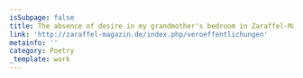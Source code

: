 ```yaml
---
isSubpage: false
title: The absence of desire in my grandmother's bedroom in Zaraffel-Magazin
link: 'http://zaraffel-magazin.de/index.php/veroeffentlichungen'
metainfo: ''
category: Poetry
_template: work
---
```


